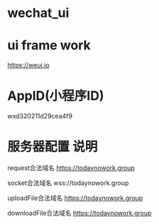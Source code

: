 # wechat_ui

# ui frame work
https://weui.io

# AppID(小程序ID) 	
wxd320211d29cea4f9

# 服务器配置	说明
request合法域名	https://todaynowork.group

socket合法域名	wss://todaynowork.group
	
uploadFile合法域名	https://todaynowork.group
	
downloadFile合法域名	https://todaynowork.group
	
